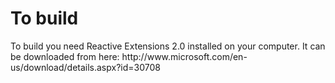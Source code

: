 <h1>To build</h1>
To build you need Reactive Extensions 2.0 installed on your computer. It can be downloaded from here: http://www.microsoft.com/en-us/download/details.aspx?id=30708